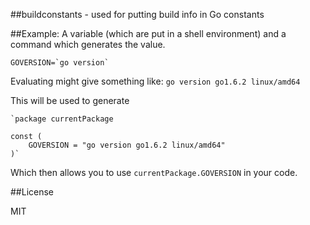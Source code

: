 ##buildconstants - used for putting build info in Go constants

##Example:
  A variable (which are put in a shell environment) and a command which generates the value.
   
    GOVERSION=`go version`
    
  Evaluating might give something like:
    `go version go1.6.2 linux/amd64`

  This will be used to generate 
    
    `package currentPackage
    
    const (
        GOVERSION = "go version go1.6.2 linux/amd64"
    )`
    
  Which then allows you to use `currentPackage.GOVERSION` in your code.

##License 

MIT 
